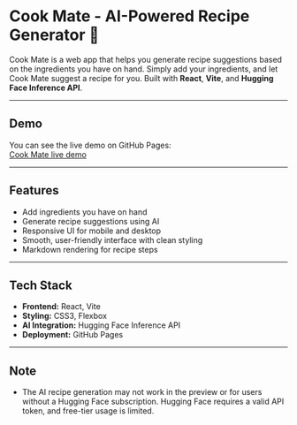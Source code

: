 # Cook Mate - AI-Powered Recipe Generator 🍳

Cook Mate is a web app that helps you generate recipe suggestions based on the ingredients you have on hand. Simply add your ingredients, and let Cook Mate suggest a recipe for you. Built with **React**, **Vite**, and **Hugging Face Inference API**.

---

## Demo

You can see the live demo on GitHub Pages:  
[Cook Mate live demo](https://Shivang14d04.github.io/Cook-Mate)

---

## Features

- Add ingredients you have on hand
- Generate recipe suggestions using AI
- Responsive UI for mobile and desktop
- Smooth, user-friendly interface with clean styling
- Markdown rendering for recipe steps

---

## Tech Stack

- **Frontend:** React, Vite
- **Styling:** CSS3, Flexbox
- **AI Integration:** Hugging Face Inference API
- **Deployment:** GitHub Pages

---
## Note 
- The AI recipe generation may not work in the preview or for users without a Hugging Face subscription. Hugging Face requires a valid API token, and free-tier usage is limited.


